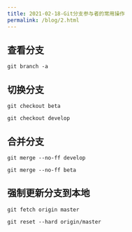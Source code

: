 ```yaml
---
title: 2021-02-18-Git分支参与者的常用操作
permalink: /blog/2.html
---
```


## 查看分支

```shell script
git branch -a
```

## 切换分支

```shell script
git checkout beta

git checkout develop
```

## 合并分支

```shell script
git merge --no-ff develop

git merge --no-ff beta
```

## 强制更新分支到本地

```shell script
git fetch origin master

git reset --hard origin/master
```
